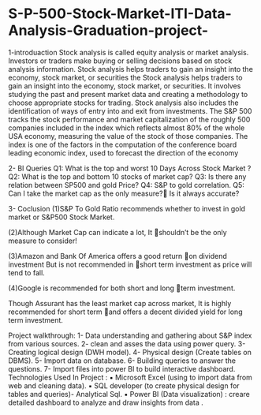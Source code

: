 # S-P-500-Stock-Market-ITI-Data-Analysis-Graduation-project-
 1-introduaction
Stock analysis is called equity analysis or market analysis.  Investors or traders make buying or selling decisions based on stock analysis information.  Stock analysis helps traders to gain an insight into the economy, stock market, or securities
the Stock analysis helps traders to gain an insight into the economy, stock market, 
or securities. It involves studying the past and present market data and creating a methodology 
to choose appropriate stocks for trading. Stock analysis also includes the identification of ways 
of entry into and exit from investments.
The S&P 500 tracks the stock performance and market capitalization of the roughly 500 
companies included in the index which reflects almost 80% of the whole USA economy, 
measuring the value of the stock of those companies.
The index is one of the factors in the computation of the conference board leading 
economic index, used to forecast the direction of the economy

2- BI Queries
Q1: What is the top and worst 10 Days Across Stock Market ?
Q2: What is the top and bottom 10 stocks of market cap?
Q3: Is there any relation between SP500 and gold Price?
Q4: S&P to  gold correlation.
Q5: Can I take the market cap as the only measure?         Is it always accurate?

3- Coclusion 
(1)S&P To Gold Ratio recommends whether to invest in gold market or S&P500 Stock Market.

(2)Although Market Cap can indicate a lot, It shouldn’t be the only measure to consider!

(3)Amazon and Bank Of America offers a good return on dividend investment But is not recommended in short term investment as price will tend to fall.

(4)Google is recommended for both short and long term investment.

Though Assurant has the least market cap across market, It is highly recommended for short term and offers a decent divided yield for long term investment.

Project walkthrough:
1- Data understanding and gathering about S&P index from various sources.
2- clean and asses the data using power query.
3- Creating logical design (DWH model).
4- Physical design (Create tables on DBMS).
5- Import data on database.
6- Building queries to answer the questions.
7- Import files into power BI to build interactive dashboard.
Technologies Used In Project :
▪ Microsoft Excel (using to import data from web and cleaning data).
▪ SQL developer (to create physical design for tables and queries)- Analytical Sql.
▪ Power BI (Data visualization) : creare detailed dashboard to analyze and draw insights from data .




